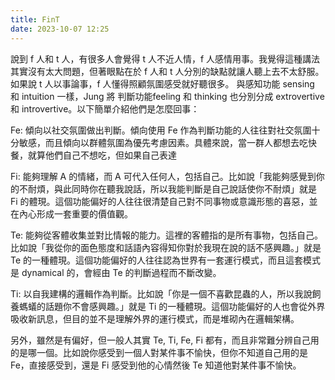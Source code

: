 ```yaml
---
title: FinT
date: 2023-10-07 12:25
---
```

說到 f 人和 t 人，有很多人會覺得 t 人不近人情，f 人感情用事。我覺得這種講法其實沒有太大問題，但著眼點在於 f 人和 t 人分別的缺點就讓人聽上去不太舒服。如果說 t 人以事論事，f 人懂得照顧氛圍感受就好聽很多。
與感知功能 sensing 和 intuition 一樣，Jung 將 判斷功能feeling 和 thinking 也分別分成 extrovertive 和 introvertive。以下簡單介紹他們是怎麼回事：

Fe: 傾向以社交氛圍做出判斷。傾向使用 Fe 作為判斷功能的人往往對社交氛圍十分敏感，而且傾向以群體氛圍為優先考慮因素。具體來說，當一群人都想去吃快餐，就算他們自己不想吃，但如果自己表達

Fi: 能夠理解 A 的情緒，而 A 可代入任何人，包括自己。比如說「我能夠感覺到你的不耐煩，與此同時你在聽我說話，所以我能判斷是自己說話使你不耐煩」就是 Fi 的體現。這個功能偏好的人往往很清楚自己對不同事物或意識形態的喜惡，並在內心形成一套重要的價值觀。

Te: 能夠從客體收集並對比情報的能力。這裡的客體指的是所有事物，包括自己。比如說「我從你的面色態度和話語內容得知你對於我現在說的話不感興趣。」就是 Te 的一種體現。這個功能偏好的人往往認為世界有一套運行模式，而且這套模式是 dynamical 的，會經由 Te 的判斷過程而不斷改變。

Ti: 以自我建構的邏輯作為判斷。比如說「你是一個不喜歡昆蟲的人，所以我說飼養螞蟻的話題你不會感興趣。」就是 Ti 的一種體現。這個功能偏好的人也會從外界吸收新訊息，但目的並不是理解外界的運行模式，而是堆砌內在邏輯架構。

另外，雖然是有偏好，但一般人其實 Te, Ti, Fe, Fi 都有，而且非常難分辨自己用的是哪一個。比如說你感受到一個人對某件事不愉快，但你不知道自己用的是 Fe，直接感受到，還是 Fi 感受到他的心情然後 Te 知道他對某件事不愉快。

